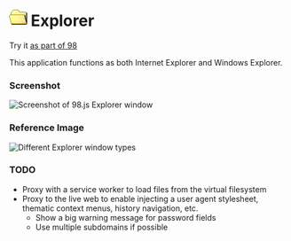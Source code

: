 
# ![](../../images/icons/folder-open-32x32.png) Explorer

Try it [as part of 98]() <!--or [standalone](programs/explorer/)-->

This application functions as both Internet Explorer and Windows Explorer.

### Screenshot

![Screenshot of 98.js Explorer window](https://imgur.com/eq8hraU.png)

### Reference Image

![Different Explorer window types](https://i.imgur.com/nxAcT9C.png)

### TODO

- Proxy with a service worker to load files from the virtual filesystem
- Proxy to the live web to enable injecting a user agent stylesheet, thematic context menus, history navigation, etc.
  - Show a big warning message for password fields
  - Use multiple subdomains if possible
